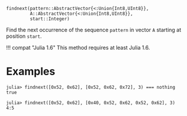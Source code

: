 ```
findnext(pattern::AbstractVector{<:Union{Int8,UInt8}},
         A::AbstractVector{<:Union{Int8,UInt8}},
         start::Integer)
```

Find the next occurrence of the sequence `pattern` in vector `A` starting at position `start`.

!!! compat "Julia 1.6"
    This method requires at least Julia 1.6.


# Examples

```jldoctest
julia> findnext([0x52, 0x62], [0x52, 0x62, 0x72], 3) === nothing
true

julia> findnext([0x52, 0x62], [0x40, 0x52, 0x62, 0x52, 0x62], 3)
4:5
```
